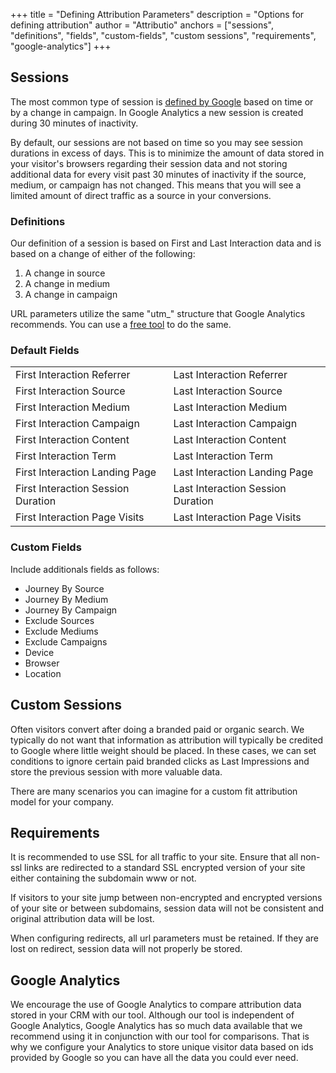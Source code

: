 +++
title = "Defining Attribution Parameters"
description = "Options for defining attribution"
author = "Attributio"
anchors = ["sessions", "definitions", "fields", "custom-fields", "custom sessions", "requirements", "google-analytics"]
+++


## Sessions

The most common type of session is <a href="https://support.google.com/analytics/answer/2731565?hl=en" target="_blank">defined by Google</a> based on time or by a change in campaign. In Google Analytics a new session is created during 30 minutes of inactivity.

By default, our sessions are not based on time so you may see session durations in excess of days. This is to minimize the amount of data stored in your visitor's browsers regarding their session data and not storing additional data for every visit past 30 minutes of inactivity if the source, medium, or campaign has not changed. This means that you will see a limited amount of direct traffic as a source in your conversions.

### Definitions

Our definition of a session is based on First and Last Interaction data and is based on a change of either of the following:

1. A change in source
2. A change in medium
3. A change in campaign

URL parameters utilize the same "utm_" structure that Google Analytics recommends. You can use a <a href="https://ga-dev-tools.appspot.com/campaign-url-builder/">free tool</a> to do the same.

### Default Fields

 <table class="table table-sm table-borderless">
 	<tr>
 		<td>First Interaction Referrer</td>
 		<td>Last Interaction Referrer</td>
 	</tr>
 	<tr>
 		<td>First Interaction Source</td>
 		<td>Last Interaction Source</td>
 	</tr>
 	<tr>
 		<td>First Interaction Medium</td>
 		<td>Last Interaction Medium</td>
 	</tr>
 	<tr>
 		<td>First Interaction Campaign</td>
 		<td>Last Interaction Campaign</td>
 	</tr>
 	<tr>
 		<td>First Interaction Content</td>
 		<td>Last Interaction Content</td>
 	</tr>
 	<tr>
 		<td>First Interaction Term</td>
 		<td>Last Interaction Term</td>
 	</tr>
 	<tr>
 		<td>First Interaction Landing Page</td>
 		<td>Last Interaction Landing Page</td>
 	</tr>
 	<tr>
 		<td>First Interaction Session Duration</td>
 		<td>Last Interaction Session Duration</td>
 	</tr>
 	<tr>
 		<td>First Interaction Page Visits</td>
 		<td>Last Interaction Page Visits</td>
 	</tr>
 </table>

### Custom Fields

Include additionals fields as follows:

- Journey By Source
- Journey By Medium
- Journey By Campaign
- Exclude Sources
- Exclude Mediums
- Exclude Campaigns
- Device
- Browser
- Location

## Custom Sessions

Often visitors convert after doing a branded paid or organic search. We typically do not want that information as attribution will typically be credited to Google where little weight should be placed. In these cases, we can set conditions to ignore certain paid branded clicks as Last Impressions and store the previous session with more valuable data.

There are many scenarios you can imagine for a custom fit attribution model for your company.

## Requirements

It is recommended to use SSL for all traffic to your site. Ensure that all non-ssl links are redirected to a standard SSL encrypted version of your site either containing the subdomain www or not. 

If visitors to your site jump between non-encrypted and encrypted versions of your site or between subdomains, session data will not be consistent and original attribution data will be lost.

When configuring redirects, all url parameters must be retained. If they are lost on redirect, session data will not properly be stored.

## Google Analytics

We encourage the use of Google Analytics to compare attribution data stored in your CRM with our tool. Although our tool is independent of Google Analytics, Google Analytics has so much data available that we recommend using it in conjunction with our tool for comparisons. That is why we configure your Analytics to store unique visitor data based on ids provided by Google so you can have all the data you could ever need.

